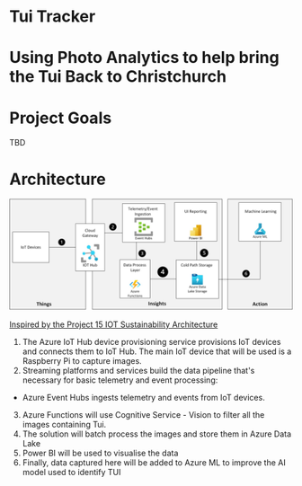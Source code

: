 # Tui Tracker

# Using Photo Analytics to help bring the Tui Back to Christchurch

# Project Goals
TBD

# Architecture
![Markdown Logo](https://github.com/Kwesi-Peterson/Tui-Tracker/blob/main/images/TuiTrackerArchitecture.jpg)

[Inspired by the Project 15 IOT Sustainability Architecture](https://docs.microsoft.com/en-us/azure/architecture/solution-ideas/articles/project-15-iot-sustainability)

1) The Azure IoT Hub device provisioning service provisions IoT devices and connects them to IoT Hub. The main IoT device that will be used is a Raspberry Pi to capture images.
2) Streaming platforms and services build the data pipeline that's necessary for basic telemetry and event processing:
- Azure Event Hubs ingests telemetry and events from IoT devices.
3) Azure Functions will use Cognitive Service - Vision to filter all the images containing Tui.
4) The solution will batch process the images and store them in Azure Data Lake
5) Power BI will be used to visualise the data
6) Finally, data captured here will be added to Azure ML to improve the AI model used to identify TUI
